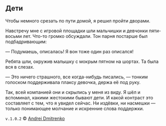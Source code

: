 ## Дети

Чтобы немного срезать по пути домой, я решил пройти дворами.

Навстречу мне с игровой площадки шли мальчишки и девчонки пяти-восьми лет. Что-то громко обсуждали. Тон парня постарше был подбадривающим:  

&mdash; Подумаешь, описалась! Я вон тоже один раз описался!

Ребята шли, окружив малышку с мокрым пятном на шортах. Та была вся в слезах.

&mdash; Это ничего страшного, все когда-нибудь писались, &mdash; тонким голоском поддерживала плаксу девочка, держа её под руку.

Так, всей компанией они и скрылись у меня из виду. Я шёл и вспоминал, какими жестокими бывают дети. И какой контраст это составляет с тем, что я увидел сейчас. Ни издёвки, ни насмешки &mdash; только понимающее молчание и искренние слова поддержки.

`v.1.0.2` &copy; [Andrei Dmitrenko](https://finelit.github.io/blog/)
